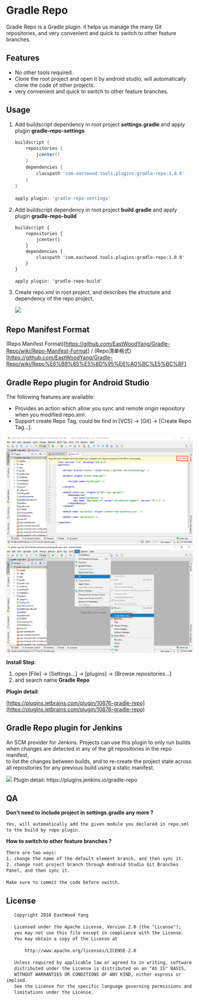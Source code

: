 
# Gradle Repo  
Gradle Repo is a Gradle plugin. it helps us manage the many Git repositories, and very convenient and quick to switch to other feature branches.  
  
## Features  
* No other tools required.  
* Clone the root project and open it by android studio, will automatically clone the code of other projects.  
* very convenient and quick to switch to other feature branches.  
  
## Usage  
1. Add buildscript dependency in root project **settings.gradle** and apply plugin **gradle-repo-settings**  

    ```groovy
    buildscript {
        repositories {
            jcenter()
        }
        dependencies {
            classpath 'com.eastwood.tools.plugins:gradle-repo:1.0.0'
        }
    }

    apply plugin: 'gradle-repo-settings'
    ```
  
2. Add buildscript dependency in root project **build.gradle** and apply plugin **gradle-repo-build**  

    ```
    buildscript {
        repositories {
            jcenter()
        }
        dependencies {
            classpath 'com.eastwood.tools.plugins:gradle-repo:1.0.0'
        }
    }

    apply plugin: 'gradle-repo-build'
    ```
          
3. Create repo.xml in root project, and describes the structure and dependency of the repo project.  
  
    <img src='https://github.com/EastWoodYang/gradle-repo/blob/master/picture/1.png'/>  
  
  
## Repo Manifest Format

(Repo Manifest Format)[https://github.com/EastWoodYang/Gradle-Repo/wiki/Repo-Manifest-Format] / (Repo清单格式)[https://github.com/EastWoodYang/Gradle-Repo/wiki/Repo%E6%B8%85%E5%8D%95%E6%A0%BC%E5%BC%8F]
  
## Gradle Repo plugin for Android Studio  


The following features are available:  
  
* Provides an action which allow you sync and remote origin repository when you modified repo.xml.  
* Support create Repo Tag, could be find in [VCS] -> [Git] -> [Create Repo Tag...].  
  
<img src='https://github.com/EastWoodYang/gradle-repo-idea-plugin/blob/master/pictures/1.png'/>  
  
<img src='https://github.com/EastWoodYang/gradle-repo-idea-plugin/blob/master/pictures/2.png'/>  
  
**Install Step**:  
1. open [File] -> [Settings...] -> [plugins] -> [Browse repositories...]  
2. and search name **Gradle Repo**  
  
**Plugin detail**:  
  
[https://plugins.jetbrains.com/plugin/10876-gradle-repo](https://plugins.jetbrains.com/plugin/10876-gradle-repo)  
  
## Gradle Repo plugin for Jenkins  
An SCM provider for Jenkins. Projects can use this plugin to only run builds when changes are detected in any of the git repositories in the repo manifest,  
to list the changes between builds, and to re-create the project state across all repositories for any previous build using a static manifest.  
  
<img src='https://github.com/EastWoodYang/gradle-repo/blob/master/picture/4.png'/>  
Plugin detail: https://plugins.jenkins.io/gradle-repo  
  
## QA  
  
**Don't need to include project in settings.gradle any more ?**  
  
    Yes, will automatically add the given module you declared in repo.xml to the build by repo plugin.  
      
**How to switch to other feature branches ?**  
  
    There are two ways:
    1. change the name of the default element branch, and then sync it.
    2. change root project branch through Android Studio Git Branches Panel, and then sync it.
      
    Make sure to commit the code before switch.
  
## License  
```  
   Copyright 2018 EastWood Yang  
  
   Licensed under the Apache License, Version 2.0 (the "License");  
   you may not use this file except in compliance with the License.  
   You may obtain a copy of the License at  
  
       http://www.apache.org/licenses/LICENSE-2.0  
  
   Unless required by applicable law or agreed to in writing, software  
   distributed under the License is distributed on an "AS IS" BASIS,  
   WITHOUT WARRANTIES OR CONDITIONS OF ANY KIND, either express or implied.  
   See the License for the specific language governing permissions and  
   limitations under the License.  
```